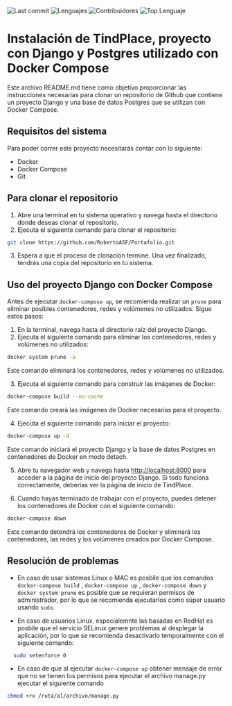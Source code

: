 ![Last commit](https://img.shields.io/github/last-commit/RobertoASF/Portafolio?logo=git&logoColor=green&label=Último%20Commit)
![Lenguajes](https://img.shields.io/github/languages/count/RobertoASF/Portafolio?color=purple&label=Lenguajes)
![Contribuidores](https://img.shields.io/github/contributors/RobertoASF/Portafolio?color=green&label=Contribuidores)
![Top Lenguaje](https://img.shields.io/github/languages/top/RobertoASF/Portafolio?color=blue)

# Instalación de TindPlace, proyecto con Django y Postgres utilizado con Docker Compose

Este archivo README.md tiene como objetivo proporcionar las instrucciones necesarias para clonar un repositorio de Github que contiene un proyecto Django y una base de datos Postgres que se utilizan con Docker Compose.

## Requisitos del sistema

Para poder correr este proyecto necesitarás contar con lo siguiente:

* Docker 
* Docker Compose
* Git 

## Para clonar el repositorio

1. Abre una terminal en tu sistema operativo y navega hasta el directorio donde deseas clonar el repositorio.
2. Ejecuta el siguiente comando para clonar el repositorio:

```bash
git clone https://github.com/RobertoASF/Portafolio.git 
```

3. Espera a que el proceso de clonación termine. Una vez finalizado, tendrás una copia del repositorio en tu sistema.

## Uso del proyecto Django con Docker Compose

Antes de ejecutar `docker-compose up`, se recomienda realizar un `prune` para eliminar posibles contenedores, redes y volúmenes no utilizados. Sigue estos pasos:

1. En la terminal, navega hasta el directorio raíz del proyecto Django.
2. Ejecuta el siguiente comando para eliminar los contenedores, redes y volúmenes no utilizados:

```bash
docker system prune -a
```


Este comando eliminará los contenedores, redes y volúmenes no utilizados.

3. Ejecuta el siguiente comando para construir las imágenes de Docker:

```bash
docker-compose build --no-cache
```

Este comando creará las imágenes de Docker necesarias para el proyecto.

4. Ejecuta el siguiente comando para iniciar el proyecto:

```bash
docker-compose up -d
```

Este comando iniciará el proyecto Django y la base de datos Postgres en contenedores de Docker en modo detach.

5. Abre tu navegador web y navega hasta [http://localhost:8000](http://localhost:8000) para acceder a la página de inicio del proyecto Django. Si todo funciona correctamente, deberías ver la página de inicio de TindPlace.

6. Cuando hayas terminado de trabajar con el proyecto, puedes detener los contenedores de Docker con el siguiente comando:
```bash
docker-compose down
```


Este comando detendrá los contenedores de Docker y eliminará los contenedores, las redes y los volúmenes creados por Docker Compose.


## Resolución de problemas

* En caso de usar sistemas Linux o MAC es posbile que los comandos `docker-compose build` , `docker-compose up` , `docker-compose down` y `docker system prune` es posible que se requieran permisos de administrador, por lo que se recomienda ejecutarlos como súper usuario usando `sudo`.

* En caso de usuarios Linux, especialemnte las basadas en RedHat es posbile que el servicio SELinux genere problemas al desplegar la aplicación, por lo que se recomienda desactivarlo temporalmente con el siguiente comando: 
```sh
  sudo setenforce 0
  ```
* En caso de que al ejecutar `docker-compose up` obtener mensaje de error que no se tienen los permisos para ejecutar el archivo manage.py ejecutar el siguiente comando
```bash
chmod +rx /ruta/al/archivo/manage.py
```



